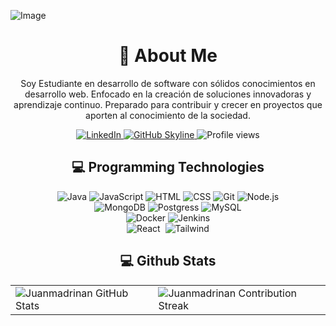 ![Image](https://github.com/Juanmadrinan/Juanmadrinan/assets/125837348/48699391-c1d1-40c0-834c-fdc6ebd12a3e)

<div align="center">
    <h1>🚀 About Me</h1>
    <p>Soy Estudiante en desarrollo de software con sólidos conocimientos en desarrollo web. Enfocado en la creación de soluciones innovadoras y aprendizaje continuo. Preparado para contribuir y crecer en proyectos que aporten al conocimiento de la sociedad.</p>
</div>
<div align="center">
  <a href="https://www.linkedin.com/in/juan-jos%C3%A9-madri%C3%B1an-pinzon-303bb4271/">
    <img src="https://img.shields.io/badge/JuanMadrinan-0077B5?style=for-the-badge&logo=linkedin&logoColor=white" alt="LinkedIn"/>
  </a>
<a href="https://github.com/Juanmadrinan/Juanmadrinan" target="_blank">
    <img src="https://img.shields.io/badge/View%20on%20GitHub-%230077B5.svg?&style=for-the-badge&logo=github&logoColor=white" alt="GitHub Skyline"/>
</a>
<img src="https://komarev.com/ghpvc/?username=Juanmadrinan&style=for-the-badge" alt="Profile views" />



<h2 align="center" class="section-heading">💻 Programming Technologies</h2>
<div align="center">
    <img src="https://img.shields.io/badge/Java-ED8B00?style=for-the-badge&logo=openjdk&logoColor=white" alt="Java"/>
    <img src="https://img.shields.io/badge/JavaScript-F7DF1E?style=for-the-badge&logo=javascript&logoColor=black" alt="JavaScript"/>
    <img src="https://img.shields.io/badge/HTML5-E34F26?style=for-the-badge&logo=html5&logoColor=white" alt="HTML"/>
    <img src="https://img.shields.io/badge/CSS3-1572B6?style=for-the-badge&logo=css3&logoColor=white" alt="CSS"/>
    <img src="https://img.shields.io/badge/Git-F05032?style=for-the-badge&logo=git&logoColor=white" alt="Git"/>
    <img src="https://img.shields.io/badge/Node.js-339933?style=for-the-badge&logo=nodedotjs&logoColor=white" alt="Node.js"/>
</div>
<div>
    <img src="https://img.shields.io/badge/MongoDB-4EA94B?style=for-the-badge&logo=mongodb&logoColor=white" alt="MongoDB"/>
    <img src="https://img.shields.io/badge/PostgreSQL-316192?style=for-the-badge&logo=postgresql&logoColor=white" alt="Postgress"/>
    <img src="https://img.shields.io/badge/MySQL-00000F?style=for-the-badge&logo=mysql&logoColor=white" alt="MySQL"/>
</div>
<div align="center">
  <img src="https://img.shields.io/badge/Docker-2496ED?style=for-the-badge&logo=docker&logoColor=white" alt="Docker"/>
  <img src="https://img.shields.io/badge/Jenkins-D24939?style=for-the-badge&logo=jenkins&logoColor=white" alt="Jenkins"/>
</div>
<div align="center">
  <img src="https://img.shields.io/badge/React-20232A?style=for-the-badge&logo=react&logoColor=61DAFB" alt="React"/> 
  <img [![Built with Astro](https://astro.badg.es/v2/built-with-astro/small.svg)](https://astro.build)/>
  <img src="https://img.shields.io/badge/Tailwind_CSS-38B2AC?style=for-the-badge&logo=tailwind-css&logoColor=white" alt="Tailwind"/>
</div>

<div align="center">
<h2 align="center" class="section-heading"> 💻 Github Stats</h2>
 <table align="center" width="100%" height="100%" >
    <tr>
       <td><img style="border: none;" src="https://github-profile-summary-cards.vercel.app/api/cards/profile-details?username=Juanmadrinan&theme=github_dark" alt="Juanmadrinan GitHub Stats"/></td>   
       <td><img style="border: none;" src="https://github-readme-streak-stats.herokuapp.com/?user=juanmadrinan&theme=merko" alt="Juanmadrinan Contribution Streak"/></td>
    </tr>
 </table>

 <table align="center" width="100%" height="100%" >
    <tr>
        <td><img style="border: none;" src="https://github-profile-summary-cards.vercel.app/api/cards/stats?username=Juanmadrinan&theme=github_dark" alt="Juanmadrinan GitHub Stats"/></td>
        <td><img style="border: none;" src="https://github-profile-summary-cards.vercel.app/api/cards/productive-time?username="Juanmadrinan&theme=github_dark&utcOffset=10" alt="Juanmadrinan GitHub Stats"/>
        <td><img style="border: none;" src="https://github-profile-summary-cards.vercel.app/api/cards/repos-per-language?username=Juanmadrinan&theme=github_dark" alt="Juanmadrinan GitHub Stats"/></td>
        <td><img style="border: none;" src="https://github-profile-summary-cards.vercel.app/api/cards/most-commit-language?username=Juanmadrinan&theme=github_dark" alt="Juanmadrinan GitHub Stats"/></td>
    </tr>
 </table>
</div>

<div align="center">
    <h1><img src="https://readme-typing-svg.herokuapp.com?size=25&duration=4000&color=00A8CC&center=true&vCenter=true&width=1000&lines=Hey..+I'm+Juan;This+is+my+Github..;..and+Jesus+is+my+strength✝️;" alt="Typing SVG"/></h1>
    <p><img src="termina-gh.gif" alt="Terminal GH GIF" /></p>
</div>
